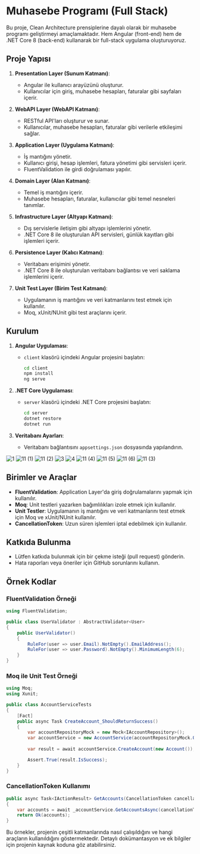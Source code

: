 # Muhasebe Programı (Full Stack)

Bu proje, Clean Architecture prensiplerine dayalı olarak bir muhasebe programı geliştirmeyi amaçlamaktadır. Hem Angular (front-end) hem de .NET Core 8 (back-end) kullanarak bir full-stack uygulama oluşturuyoruz.

## Proje Yapısı

1. **Presentation Layer (Sunum Katmanı)**:
   - Angular ile kullanıcı arayüzünü oluşturur.
   - Kullanıcılar için giriş, muhasebe hesapları, faturalar gibi sayfaları içerir.

2. **WebAPI Layer (WebAPI Katmanı)**:
   - RESTful API'ları oluşturur ve sunar.
   - Kullanıcılar, muhasebe hesapları, faturalar gibi verilerle etkileşimi sağlar.

3. **Application Layer (Uygulama Katmanı)**:
   - İş mantığını yönetir.
   - Kullanıcı girişi, hesap işlemleri, fatura yönetimi gibi servisleri içerir.
   - FluentValidation ile girdi doğrulaması yapılır.

4. **Domain Layer (Alan Katmanı)**:
   - Temel iş mantığını içerir.
   - Muhasebe hesapları, faturalar, kullanıcılar gibi temel nesneleri tanımlar.

5. **Infrastructure Layer (Altyapı Katmanı)**:
   - Dış servislerle iletişim gibi altyapı işlemlerini yönetir.
   - .NET Core 8 ile oluşturulan API servisleri, günlük kayıtları gibi işlemleri içerir.

6. **Persistence Layer (Kalıcı Katmanı)**:
   - Veritabanı erişimini yönetir.
   - .NET Core 8 ile oluşturulan veritabanı bağlantısı ve veri saklama işlemlerini içerir.

7. **Unit Test Layer (Birim Test Katmanı)**:
   - Uygulamanın iş mantığını ve veri katmanlarını test etmek için kullanılır.
   - Moq, xUnit/NUnit gibi test araçlarını içerir.

## Kurulum

1. **Angular Uygulaması**:
   - `client` klasörü içindeki Angular projesini başlatın:
     ```sh
     cd client
     npm install
     ng serve
     ```

2. **.NET Core Uygulaması**:
   - `server` klasörü içindeki .NET Core projesini başlatın:
     ```sh
     cd server
     dotnet restore
     dotnet run
     ```

3. **Veritabanı Ayarları**:
   - Veritabanı bağlantısını `appsettings.json` dosyasında yapılandırın.


![1](https://github.com/paradoxxo1/FullstackOnlineMuhasebe/assets/124463263/31457375-d1ef-4493-9cc5-d3d9d808e69e)
![11 (1)](https://github.com/paradoxxo1/FullstackOnlineMuhasebe/assets/124463263/187a2b78-ff92-413c-8b29-ee37d444faa6)
![11 (2)](https://github.com/paradoxxo1/FullstackOnlineMuhasebe/assets/124463263/3f1a3221-dba3-4826-95c0-feecd89d3503)
![3](https://github.com/paradoxxo1/FullstackOnlineMuhasebe/assets/124463263/02342328-e7f7-4f83-a7eb-469b2cde797b)
![4](https://github.com/paradoxxo1/FullstackOnlineMuhasebe/assets/124463263/142304fd-eb68-4e42-97ee-54c6b0537e0e)
![11 (4)](https://github.com/paradoxxo1/FullstackOnlineMuhasebe/assets/124463263/dc801a04-cf3d-4056-9977-6d28f3d5d778)
![11 (5)](https://github.com/paradoxxo1/FullstackOnlineMuhasebe/assets/124463263/03918c2d-3b01-43e1-a80d-1d1a7e53e1e5)
![11 (6)](https://github.com/paradoxxo1/FullstackOnlineMuhasebe/assets/124463263/ff628e6d-476c-4c6f-bdd1-ac5601890980)
![11 (3)](https://github.com/paradoxxo1/FullstackOnlineMuhasebe/assets/124463263/9ab74c26-4295-4a95-bd86-f8f37e5f2602)






## Birimler ve Araçlar

- **FluentValidation**: Application Layer'da giriş doğrulamalarını yapmak için kullanılır.
- **Moq**: Unit testleri yazarken bağımlılıkları izole etmek için kullanılır.
- **Unit Testler**: Uygulamanın iş mantığını ve veri katmanlarını test etmek için Moq ve xUnit/NUnit kullanılır.
- **CancellationToken**: Uzun süren işlemleri iptal edebilmek için kullanılır.

## Katkıda Bulunma

- Lütfen katkıda bulunmak için bir çekme isteği (pull request) gönderin.
- Hata raporları veya öneriler için GitHub sorunlarını kullanın.

## Örnek Kodlar

### FluentValidation Örneği

```csharp
using FluentValidation;

public class UserValidator : AbstractValidator<User>
{
    public UserValidator()
    {
        RuleFor(user => user.Email).NotEmpty().EmailAddress();
        RuleFor(user => user.Password).NotEmpty().MinimumLength(6);
    }
}
```

### Moq ile Unit Test Örneği

```csharp
using Moq;
using Xunit;

public class AccountServiceTests
{
    [Fact]
    public async Task CreateAccount_ShouldReturnSuccess()
    {
        var accountRepositoryMock = new Mock<IAccountRepository>();
        var accountService = new AccountService(accountRepositoryMock.Object);
        
        var result = await accountService.CreateAccount(new Account());

        Assert.True(result.IsSuccess);
    }
}
```

### CancellationToken Kullanımı

```csharp
public async Task<IActionResult> GetAccounts(CancellationToken cancellationToken)
{
    var accounts = await _accountService.GetAccountsAsync(cancellationToken);
    return Ok(accounts);
}
```

Bu örnekler, projenin çeşitli katmanlarında nasıl çalışıldığını ve hangi araçların kullanıldığını göstermektedir. Detaylı dokümantasyon ve ek bilgiler için projenin kaynak koduna göz atabilirsiniz.
